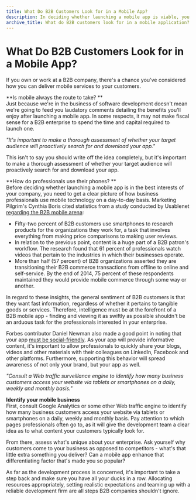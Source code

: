 ```yaml
---
title: What Do B2B Customers Look for in a Mobile App?
description: In deciding whether launching a mobile app is viable, you need a picture of how business professionals use mobile technology on a day-to-day basis.
archive_title: What do B2B customers look for in a mobile application?
---
```


# What Do B2B Customers Look for in a Mobile App?

If you own or work at a B2B company, there's a chance you've considered how you can deliver mobile services to your customers.

**Is mobile always the route to take? **  
Just because we're in the business of software development doesn't mean we're going to feed you laudatory comments detailing the benefits you'll enjoy after launching a mobile app. In some respects, it may not make fiscal sense for a B2B enterprise to spend the time and capital required to launch one. 

_"It's important to make a thorough assessment of whether your target audience will proactively search for and download your app."_

This isn't to say you should write off the idea completely, but it's important to make a thorough assessment of whether your target audience will proactively search for and download your app. 

**How do professionals use their phones? **  
Before deciding whether launching a mobile app is in the best interests of your company, you need to get a clear picture of how business professionals use mobile technology on a day-to-day basis. Marketing Pilgrim's Cynthia Boris cited statistics from a study conducted by Usablenet [regarding the B2B mobile arena](http://www.marketingpilgrim.com/2014/08/how-are-b2b-customers-using-mobile-the-answer-is-in-this-infographic.html): 

  * Fifty-two percent of B2B customers use smartphones to research products for the organizations they work for, a task that involves everything from making price comparisons to making user reviews. 
  * In relation to the previous point, content is a huge part of a B2B patron's workflow. The research found that 61 percent of professionals watch videos that pertain to the industries in which their businesses operate. 
  * More than half (57 percent) of B2B organizations asserted they are transitioning their B2B commerce transactions from offline to online and self-service. By the end of 2014, 75 percent of these respondents maintained they would provide mobile commerce through some way or another. 

In regard to these insights, the general sentiment of B2B customers is that they want fast information, regardless of whether it pertains to tangible goods or services. Therefore, intelligence must be at the forefront of a B2B mobile app - finding and viewing it as swiftly as possible shouldn't be an arduous task for the professionals interested in your enterprise. 

Forbes contributor Daniel Newman also made a good point in noting that your app [must be social-friendly](http://www.forbes.com/sites/danielnewman/2014/09/23/b2bs-must-shift-to-support-the-mobile-marketing-conundrum/). As your app will provide informative content, it's important to allow professionals to quickly share your blogs, videos and other materials with their colleagues on LinkedIn, Facebook and other platforms. Furthermore, supporting this behavior will spread awareness of not only your brand, but your app as well. 

_"Consult a Web traffic surveillance engine to identify how many business customers access your website via tablets or smartphones on a daily, weekly and monthly basis."_

**Identify your mobile business**  
First, consult Google Analytics or some other Web traffic engine to identify how many business customers access your website via tablets or smartphones on a daily, weekly and monthly basis. Pay attention to which pages professionals often go to, as it will give the development team a clear idea as to what content your customers typically look for. 

From there, assess what's unique about your enterprise. Ask yourself why customers come to your business as opposed to competitors - what's that little extra something you deliver? Can a mobile app enhance that differentiating factor that's made you so popular? 

As far as the development process is concerned, it's important to take a step back and make sure you have all your ducks in a row. Allocating resources appropriately, setting realistic expectations and teaming up with a reliable development firm are all steps B2B companies shouldn't ignore.
